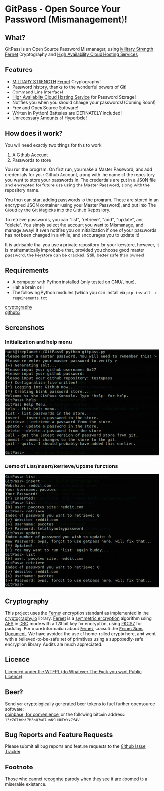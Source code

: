 # GitPass - Open Source Your Password (Mismanagement)!

## What?
GitPass is an Open Source Password Mismanager, using [Military Strength][charlatan] [Fernet][Fernet] Cryptography and [High Availability Cloud Hosting Services][bullshit] 

## Features
* [MILITARY STRENGTH][charlatan] [Fernet][Fernet] Cryptography!
* Password history, thanks to the wonderful powers of Git!
* Command Line Interface! 
* [High Availabilty Cloud Hosting Service][bullshit] for Password Storage!
* Notifies you when you should change your passwords! (Coming Soon!)
* Free and Open Source Software!
* Written in Python! Batteries are DEFINATELY included!
* Unnecessary Amounts of Hyperbole!

## How does it work?
You will need exactly two things for this to work.

1. A Github Account
2. Passwords to store

You run the program. On first run, you make a Master Password, and add credentials for your Github Account, along with the name of the repository you want to store your passwords in. The credentials are put in a JSON file and encrypted for future use using the Master Password, along with the repository name.

You then can start adding passwords to the program. These are stored in an encrypted JSON container (using your Master Password), and put into The Cloud by the Git Magicks into the Github Repository.

To retrieve passwords, you can "list", "retrieve", "add", "update", and "delete". You simply select the account you want to Mismanage, and manage away! It even notifies you on initialization if one of your passwords has not been changed in a while, and encourages you to update it!

It is advisable that you use a private repository for your keystore, however, it is mathematically improbable that, provided you choose good master password, the keystore can be cracked. Still, better safe than pwned!

## Requirements
* A computer with Python installed (only tested on GNU/Linux).
* Half a brain cell
* The following Python modules (which you can install via `pip install -r requirements.txt`

[cryptography][cryptography]  
[github3][github3]

## Screenshots
### Initialization and help menu
![initandhelp](https://raw.githubusercontent.com/0x27/GitPass/master/screenshots/inithelp.png)

### Demo of List/Insert/Retrieve/Update functions
![demolistetc](https://raw.githubusercontent.com/0x27/GitPass/master/screenshots/listinsertretrieveupdate.png)

## Cryptography
This project uses the [Fernet][Fernet] encryption standard as implemented in the [cryptography.io][cryptography] library. [Fernet][Fernet] is a [symmetric encryption][symmetric encryption] algorithm using [AES][AES] in [CBC][CBC] mode with a 128 bit key for encryption, using [PKCS7][PKCS7] for padding. For more information about [Fernet][Fernet], consult the [Fernet Spec Document][FernetSpec]. We have avoided the use of home-rolled crypto here, and went with a believed-to-be-safe set of primitives using a supposedly-safe encryption library. Audits are much appreciated.

## Licence
[Licenced under the WTFPL (do Whatever The Fuck you want Public Licence)][Licence]

## Beer?
Send yer cryptologically generated beer tokens to fuel further opensource software:  
[coinbase, for convenience][coinbase], or the following bitcoin address: `13rZ67tmhi7M3nQ3w87uoNSHUUFmYx7f4V`

## Bug Reports and Feature Requests
Please submit all bug reports and feature requests to the [Github Issue Tracker][tracker]

## Footnote
Those who cannot recognise parody when they see it are doomed to a miserable existance.

[charlatan]: https://raw.githubusercontent.com/0x27/GitPass/master/img/charlatan.jpg
[bullshit]: https://raw.githubusercontent.com/0x27/GitPass/master/img/pure-bullshit.jpg
[Fernet]: https://github.com/fernet/spec/
[cryptography]: https://cryptography.io/en/latest/
[github3]: https://github3py.readthedocs.org/en/master/
[coinbase]: https://www.coinbase.com/infodox/
[Licence]: http://www.wtfpl.net/txt/copying/
[symmetric encryption]: https://en.wikipedia.org/wiki/Symmetric-key_algorithm
[AES]: https://en.wikipedia.org/wiki/Advanced_Encryption_Standard
[CBC]: https://en.wikipedia.org/wiki/Block_cipher_mode_of_operation#Cipher_Block_Chaining_.28CBC.29
[PKCS7]: https://en.wikipedia.org/wiki/Padding_(cryptography)#PKCS7
[FernetSpec]: https://github.com/fernet/spec/blob/master/Spec.md
[tracker]: https://github.com/0x27/GitPass/issues
